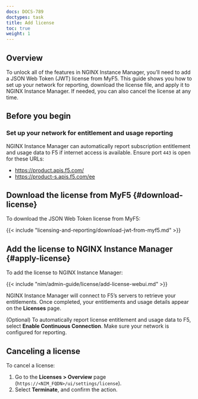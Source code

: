 ```yaml
---
docs: DOCS-789  
doctypes: task  
title: Add license  
toc: true  
weight: 1  
---
```


## Overview

To unlock all of the features in NGINX Instance Manager, you’ll need to add a JSON Web Token (JWT) license from MyF5. This guide shows you how to set up your network for reporting, download the license file, and apply it to NGINX Instance Manager. If needed, you can also cancel the license at any time.

## Before you begin

### Set up your network for entitlement and usage reporting

NGINX Instance Manager can automatically report subscription entitlement and usage data to F5 if internet access is available. Ensure port `443` is open for these URLs:

- https://product.apis.f5.com/
- https://product-s.apis.f5.com/ee


## Download the license from MyF5 {#download-license}

To download the JSON Web Token license from MyF5:

{{< include "licensing-and-reporting/download-jwt-from-myf5.md" >}}

## Add the license to NGINX Instance Manager {#apply-license}

To add the license to NGINX Instance Manager:

{{< include "nim/admin-guide/license/add-license-webui.md" >}}

NGINX Instance Manager will connect to F5’s servers to retrieve your entitlements. Once completed, your entitlements and usage details appear on the **Licenses** page.

(Optional) To automatically report license entitlement and usage data to F5, select **Enable Continuous Connection**. Make sure your network is configured for reporting.

## Canceling a license

To cancel a license:

1. Go to the **Licenses > Overview** page (`https://<NIM_FQDN>/ui/settings/license`).
2. Select **Terminate**, and confirm the action.
